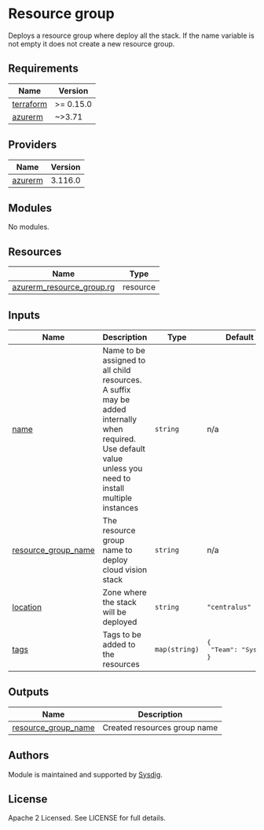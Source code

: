 
# Resource group

Deploys a resource group where deploy all the stack. If the name variable is not empty it does not create a new resource group.

<!-- BEGINNING OF PRE-COMMIT-TERRAFORM DOCS HOOK -->
## Requirements

| Name | Version |
|------|---------|
| <a name="requirement_terraform"></a> [terraform](#requirement\_terraform) | >= 0.15.0 |
| <a name="requirement_azurerm"></a> [azurerm](#requirement\_azurerm) | ~>3.71 |

## Providers

| Name | Version |
|------|---------|
| <a name="provider_azurerm"></a> [azurerm](#provider\_azurerm) | 3.116.0 |

## Modules

No modules.

## Resources

| Name | Type |
|------|------|
| [azurerm_resource_group.rg](https://registry.terraform.io/providers/hashicorp/azurerm/latest/docs/resources/resource_group) | resource |

## Inputs

| Name | Description | Type | Default | Required |
|------|-------------|------|---------|:--------:|
| <a name="input_name"></a> [name](#input\_name) | Name to be assigned to all child resources. A suffix may be added internally when required. Use default value unless you need to install multiple instances | `string` | n/a | yes |
| <a name="input_resource_group_name"></a> [resource\_group\_name](#input\_resource\_group\_name) | The resource group name to deploy cloud vision stack | `string` | n/a | yes |
| <a name="input_location"></a> [location](#input\_location) | Zone where the stack will be deployed | `string` | `"centralus"` | no |
| <a name="input_tags"></a> [tags](#input\_tags) | Tags to be added to the resources | `map(string)` | <pre>{<br>  "Team": "Sysdig"<br>}</pre> | no |

## Outputs

| Name | Description |
|------|-------------|
| <a name="output_resource_group_name"></a> [resource\_group\_name](#output\_resource\_group\_name) | Created resources group name |
<!-- END OF PRE-COMMIT-TERRAFORM DOCS HOOK -->

## Authors

Module is maintained and supported by [Sysdig](https://sysdig.com).

## License

Apache 2 Licensed. See LICENSE for full details.
